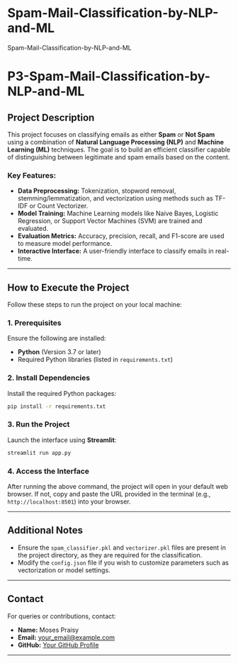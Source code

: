 # Spam-Mail-Classification-by-NLP-and-ML
Spam-Mail-Classification-by-NLP-and-ML
# P3-Spam-Mail-Classification-by-NLP-and-ML

## Project Description
This project focuses on classifying emails as either **Spam** or **Not Spam** using a combination of **Natural Language Processing (NLP)** and **Machine Learning (ML)** techniques. The goal is to build an efficient classifier capable of distinguishing between legitimate and spam emails based on the content.

### Key Features:
- **Data Preprocessing:** Tokenization, stopword removal, stemming/lemmatization, and vectorization using methods such as TF-IDF or Count Vectorizer.
- **Model Training:** Machine Learning models like Naive Bayes, Logistic Regression, or Support Vector Machines (SVM) are trained and evaluated.
- **Evaluation Metrics:** Accuracy, precision, recall, and F1-score are used to measure model performance.
- **Interactive Interface:** A user-friendly interface to classify emails in real-time.

---

## How to Execute the Project
Follow these steps to run the project on your local machine:

### 1. Prerequisites
Ensure the following are installed:
- **Python** (Version 3.7 or later)
- Required Python libraries (listed in `requirements.txt`)


### 2. Install Dependencies
Install the required Python packages:
```bash
pip install -r requirements.txt
```

### 3. Run the Project
Launch the interface using **Streamlit**:
```bash
streamlit run app.py
```

### 4. Access the Interface
After running the above command, the project will open in your default web browser. If not, copy and paste the URL provided in the terminal (e.g., `http://localhost:8501`) into your browser.

---

## Additional Notes
- Ensure the `spam_classifier.pkl` and `vectorizer.pkl` files are present in the project directory, as they are required for the classification.
- Modify the `config.json` file if you wish to customize parameters such as vectorization or model settings.

---

## Contact
For queries or contributions, contact:
- **Name:** Moses Praisy
- **Email:** your_email@example.com
- **GitHub:** [Your GitHub Profile](https://github.com/yourusername)

---
